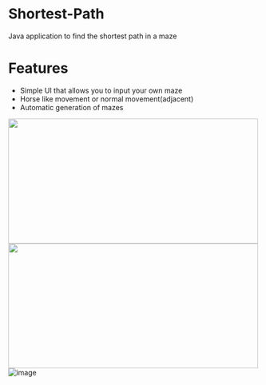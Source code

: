 # Shortest-Path
Java application to find the shortest path in a maze

# Features
- Simple UI that allows you to input your own maze
- Horse like movement or normal movement(adjacent)
- Automatic generation of mazes

<img src="https://user-images.githubusercontent.com/80217340/225757348-6df574d1-6d8e-47a7-8c9d-1c892ef3ce2f.png" width="500" height = "250">    <img src="https://user-images.githubusercontent.com/80217340/225757417-8b5c7134-ad5c-4215-b6ab-4a7074787c39.png" width="500" height = "250">
![image](https://user-images.githubusercontent.com/80217340/225758789-d132af43-7a8c-4a8f-ace0-387c4d8b1fc9.png)


